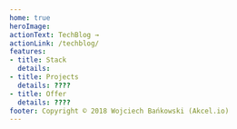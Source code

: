 ```yaml
---
home: true
heroImage: 
actionText: TechBlog →
actionLink: /techblog/
features:
- title: Stack
  details: 
- title: Projects
  details: ????
- title: Offer
  details: ????
footer: Copyright © 2018 Wojciech Bańkowski (Akcel.io)
---
```


<!-- <my-header></my-header> -->

